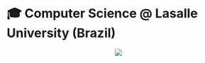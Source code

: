 # 🎓 Computer Science @ Lasalle University (Brazil)
<div align="center">
  <img src="https://comung.org.br/wp-content/uploads/2020/12/Unilasalle.png">
</div>
